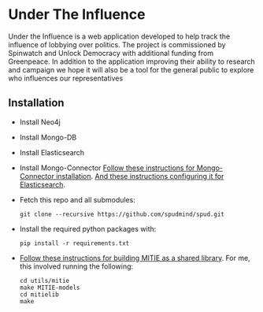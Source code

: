 Under The Influence
===================

Under the Influence is a web application developed to help track the influence of lobbying over politics. The project is commissioned by Spinwatch and Unlock Democracy with additional funding from Greenpeace. In addition to the application improving their ability to research and campaign we hope it will also be a tool for the general public to explore who influences our representatives

Installation
------------
 * Install Neo4j
 
 * Install Mongo-DB
 
 * Install Elasticsearch
 
 * Install Mongo-Connector
 [Follow these instructions for Mongo-Connector installation](https://github.com/10gen-labs/mongo-connector).
 [And these instructions configuring it for Elasticsearch](https://github.com/10gen-labs/mongo-connector/wiki/Usage%20with%20ElasticSearch).

 * Fetch this repo and all submodules:

   ```
   git clone --recursive https://github.com/spudmind/spud.git
   ```
 * Install the required python packages with:

   ```
   pip install -r requirements.txt
   ```
 * [Follow these instructions for building MITIE as a shared library](https://github.com/mit-nlp/MITIE#using-mitie). For me, this involved running the following:

   ```
   cd utils/mitie
   make MITIE-models
   cd mitielib
   make
   ```
